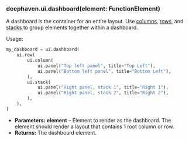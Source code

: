 ### deephaven.ui.dashboard(element: FunctionElement)

A dashboard is the container for an entire layout.
Use [columns](column), [rows](row), and [stacks](stack) to group elements together within a dashboard.

Usage:

```python
my_dashboard = ui.dashboard(
    ui.row(
        ui.column(
            ui.panel("Top left panel", title="Top Left"),
            ui.panel("Bottom left panel", title="Bottom Left"),
        ),
        ui.stack(
            ui.panel("Right panel, stack 1", title="Right 1"),
            ui.panel("Right panel, stack 2", title="Right 2"),
        ),
    ),
)
```

* **Parameters:**
  **element** – Element to render as the dashboard.
  The element should render a layout that contains 1 root column or row.
* **Returns:**
  The dashboard element.
